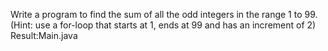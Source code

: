 Write a program to find the sum of all the odd integers in the range 1 to 99.
(Hint: use a for-loop that starts at 1, ends at 99 and has an increment of 2)
Result:Main.java